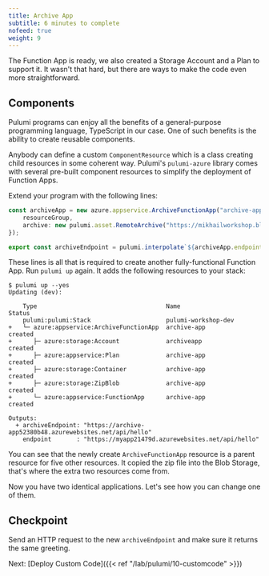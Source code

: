 ```yaml
---
title: Archive App
subtitle: 6 minutes to complete
nofeed: true
weight: 9
---
```


The Function App is ready, we also created a Storage Account and a Plan to support it. It wasn't that hard, but there are ways to make the code even more straightforward.

## Components

Pulumi programs can enjoy all the benefits of a general-purpose programming language, TypeScript in our case. One of such benefits is the ability to create reusable components.

Anybody can define a custom `ComponentResource` which is a class creating child resources in some coherent way. Pulumi's `pulumi-azure` library comes with several pre-built component resources to simplify the deployment of Function Apps.

Extend your program with the following lines:

``` ts
const archiveApp = new azure.appservice.ArchiveFunctionApp("archive-app", {
    resourceGroup,
    archive: new pulumi.asset.RemoteArchive("https://mikhailworkshop.blob.core.windows.net/zips/app.zip"),
});

export const archiveEndpoint = pulumi.interpolate`${archiveApp.endpoint}hello`;
```

These lines is all that is required to create another fully-functional Function App. Run `pulumi up` again. It adds the following resources to your stack:

```
$ pulumi up --yes
Updating (dev):

    Type                                    Name                 Status
    pulumi:pulumi:Stack                     pulumi-workshop-dev
+   └─ azure:appservice:ArchiveFunctionApp  archive-app          created
+      ├─ azure:storage:Account             archiveapp           created
+      ├─ azure:appservice:Plan             archive-app          created
+      ├─ azure:storage:Container           archive-app          created
+      ├─ azure:storage:ZipBlob             archive-app          created
+      └─ azure:appservice:FunctionApp      archive-app          created

Outputs:
  + archiveEndpoint: "https://archive-app52380b48.azurewebsites.net/api/hello"
    endpoint       : "https://myapp21479d.azurewebsites.net/api/hello"
```

You can see that the newly create `ArchiveFunctionApp` resource is a parent resource for five other resources. It copied the zip file into the Blob Storage, that's where the extra two resources come from.

Now you have two identical applications. Let's see how you can change one of them.

## Checkpoint

Send an HTTP request to the new `archiveEndpoint` and make sure it returns the same greeting.

Next: [Deploy Custom Code]({{< ref "/lab/pulumi/10-customcode" >}})